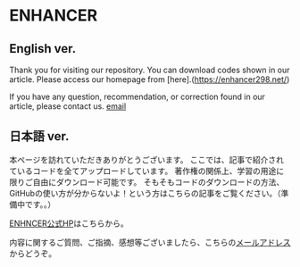 # ENHANCER

## English ver.

Thank you for visiting our repository.
You can download codes shown in our article.
Please access our homepage from [here].(https://enhancer298.net/)

If you have any question, recommendation, or correction found in our article, please contact us. [email](enhancer200505@gmail.com)

## 日本語 ver.

本ページを訪れていただきありがとうございます。
ここでは、記事で紹介されているコードを全てアップロードしています。
著作権の関係上、学習の用途に限りご自由にダウンロード可能です。
そもそもコードのダウンロードの方法、GitHubの使い方が分からないよ！という方はこちらの記事をご覧ください。（準備中です。。）

[ENHNCER公式HP](https://enhancer298.net/)はこちらから。

内容に関するご質問、ご指摘、感想等ございましたら、こちらの[メールアドレス](enhancer200505@gmail.com)からどうぞ。
